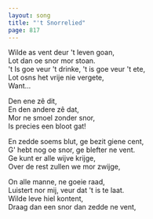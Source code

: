 ```yaml
---
layout: song
title: "'t Snorrelied"
page: 817
---
```


﻿Wilde as vent deur 't leven goan,  
Lot dan oe snor mor stoan.  
't Is goe veur 't drinke, 't is goe veur 't ete,  
Lot osns het vrije nie vergete,  
Want...  

Den ene zê dit,  
En den andere zê dat,  
Mor ne smoel zonder snor,  
Is precies een bloot gat!  

En zedde soems blut, ge bezit giene cent,  
G' hebt nog oe snor, ge blefter ne vent.  
Ge kunt er alle wijve krijge,  
Over de rest zullen we mor zwijge,  

On alle manne, ne goeie raad,  
Luistert nor mij, veur dat 't is te laat.  
Wilde leve hiel kontent,  
Draag dan een snor dan zedde ne vent,  
